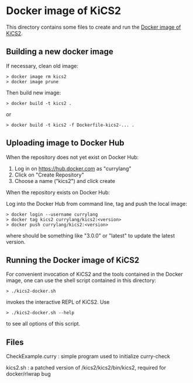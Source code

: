 Docker image of KiCS2
=====================

This directory contains some files to create and run the
[Docker image of KiCS2](https://hub.docker.com/r/currylang/kics2).


Building a new docker image
---------------------------

If necessary, clean old image:

    > docker image rm kics2
    > docker image prune

Then build new image:

    > docker build -t kics2 .

or

    > docker build -t kics2 -f Dockerfile-kics2-... .


Uploading image to Docker Hub
-----------------------------

When the repository does not yet exist on Docker Hub:

1. Log in on https://hub.docker.com as "currylang"
2. Click on "Create Repository"
3. Choose a name ("kics2") and click create

When the repository exists on Docker Hub:

Log into the Docker Hub from command line, tag and push the local image:

    > docker login --username currylang
    > docker tag kics2 currylang/kics2:<version>
    > docker push currylang/kics2:<version>

where <version> should be something like "3.0.0"
or "latest" to update the latest version.


Running the Docker image of KiCS2
---------------------------------

For convenient invocation of KiCS2 and the tools contained in the
Docker image, one can use the shell script contained in this directory:

    > ./kics2-docker.sh

invokes the interactive REPL of KiCS2. Use

    > ./kics2-docker.sh --help

to see all options of this script.

Files
-----

CheckExample.curry : simple program used to initialize curry-check

kics2.sh : a patched version of /kics2/kics2/bin/kics2, required for
           docker/rlwrap bug

